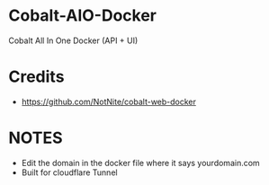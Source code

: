 # Cobalt-AIO-Docker
Cobalt All In One Docker (API + UI)


# Credits
- https://github.com/NotNite/cobalt-web-docker


# NOTES
- Edit the domain in the docker file where it says yourdomain.com
- Built for cloudflare Tunnel
